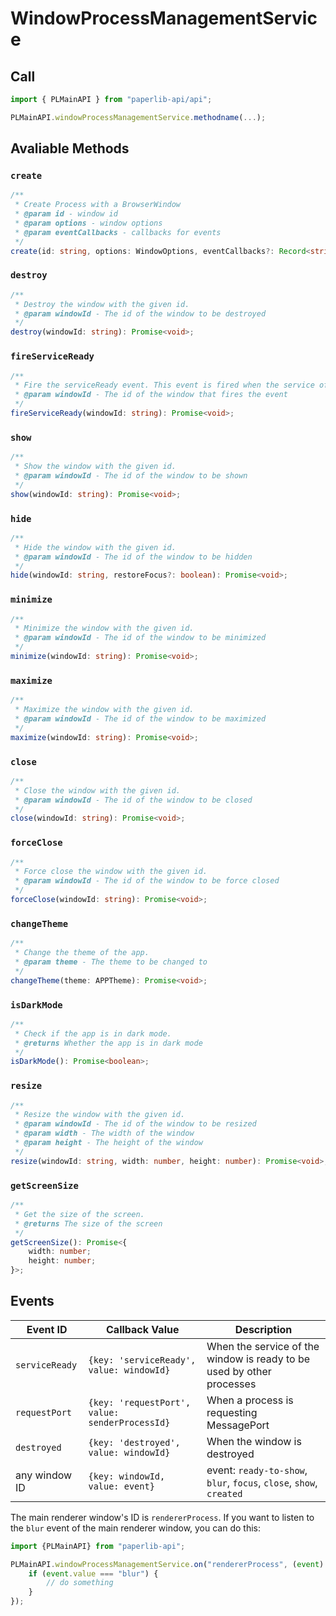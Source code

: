 # WindowProcessManagementService

## Call

```typescript
import { PLMainAPI } from "paperlib-api/api";

PLMainAPI.windowProcessManagementService.methodname(...);
```

## Avaliable Methods

### `create`

```typescript
/**
 * Create Process with a BrowserWindow
 * @param id - window id
 * @param options - window options
 * @param eventCallbacks - callbacks for events
 */
create(id: string, options: WindowOptions, eventCallbacks?: Record<string, (win: BrowserWindow) => void>): Promise<void>;
```

### `destroy`

```typescript
/**
 * Destroy the window with the given id.
 * @param windowId - The id of the window to be destroyed
 */
destroy(windowId: string): Promise<void>;
```

### `fireServiceReady`

```typescript
/**
 * Fire the serviceReady event. This event is fired when the service of the window is ready to be used by other processes.
 * @param windowId - The id of the window that fires the event
 */
fireServiceReady(windowId: string): Promise<void>;
```

### `show`

```typescript
/**
 * Show the window with the given id.
 * @param windowId - The id of the window to be shown
 */
show(windowId: string): Promise<void>;
```

### `hide`

```typescript
/**
 * Hide the window with the given id.
 * @param windowId - The id of the window to be hidden
 */
hide(windowId: string, restoreFocus?: boolean): Promise<void>;
```

### `minimize`

```typescript
/**
 * Minimize the window with the given id.
 * @param windowId - The id of the window to be minimized
 */
minimize(windowId: string): Promise<void>;
```

### `maximize`

```typescript
/**
 * Maximize the window with the given id.
 * @param windowId - The id of the window to be maximized
 */
maximize(windowId: string): Promise<void>;
```

### `close`

```typescript
/**
 * Close the window with the given id.
 * @param windowId - The id of the window to be closed
 */
close(windowId: string): Promise<void>;
```

### `forceClose`

```typescript
/**
 * Force close the window with the given id.
 * @param windowId - The id of the window to be force closed
 */
forceClose(windowId: string): Promise<void>;
```

### `changeTheme`

```typescript
/**
 * Change the theme of the app.
 * @param theme - The theme to be changed to
 */
changeTheme(theme: APPTheme): Promise<void>;
```

### `isDarkMode`
```typescript
/**
 * Check if the app is in dark mode.
 * @returns Whether the app is in dark mode
 */
isDarkMode(): Promise<boolean>;
```

### `resize`

```typescript
/**
 * Resize the window with the given id.
 * @param windowId - The id of the window to be resized
 * @param width - The width of the window
 * @param height - The height of the window
 */
resize(windowId: string, width: number, height: number): Promise<void>;
```

### `getScreenSize`

```typescript
/**
 * Get the size of the screen.
 * @returns The size of the screen
 */
getScreenSize(): Promise<{
    width: number;
    height: number;
}>;

```

## Events

| Event ID | Callback Value | Description |
| --- | --- | --- |
| `serviceReady` | `{key: 'serviceReady', value: windowId}` | When the service of the window is ready to be used by other processes |
| `requestPort` | `{key: 'requestPort', value: senderProcessId}` | When a process is requesting MessagePort |
| `destroyed` | `{key: 'destroyed', value: windowId}` | When the window is destroyed |
| any window ID | `{key: windowId, value: event}` | event: `ready-to-show`, `blur`, `focus`, `close`, `show`, `created` |

The main renderer window's ID is `rendererProcess`. If you want to listen to the `blur` event of the main renderer window, you can do this:

```typescript
import {PLMainAPI} from "paperlib-api";

PLMainAPI.windowProcessManagementService.on("rendererProcess", (event) => {
    if (event.value === "blur") {
        // do something
    }
});
```